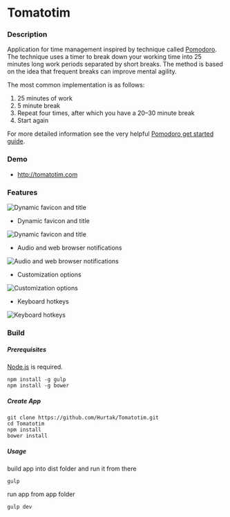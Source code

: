 Tomatotim
==========

### Description

Application for time management inspired by technique called
[Pomodoro](https://en.wikipedia.org/wiki/Pomodoro_Technique).
The technique uses a timer to break down your working time into
25 minutes long work periods separated by short breaks. The
method is based on the idea that frequent breaks can improve
mental agility.

The most common implementation is as follows:

<ol>
  <li>25 minutes of work</li>
  <li>5 minute break</li>
  <li>Repeat four times, after which you have a 20–30 minute break</li>
  <li>Start again</li>
</ol>

For more detailed information see the very helpful
[Pomodoro get started guide](http://pomodorotechnique.com/get-started/).

### Demo

* http://tomatotim.com

### Features

<img src="http://i.imgur.com/ljeEqjA.png" alt="Dynamic favicon and title">

* Dynamic favicon and title

<img src="https://i.imgur.com/rgzEe9u.png" alt="Dynamic favicon and title">

* Audio and web browser notifications

<img src="https://i.imgur.com/ezLcM3t.png" alt="Audio and web browser notifications">

* Customization options

<img src="https://i.imgur.com/7rS1dKR.png" alt="Customization options">

* Keyboard hotkeys

<img src="https://i.imgur.com/1CT7Ee2.png" alt="Keyboard hotkeys">

### Build

##### Prerequisites

[Node.js](http://nodejs.org) is required.
```
npm install -g gulp
npm install -g bower
```

##### Create App

```
git clone https://github.com/Hurtak/Tomatotim.git
cd Tomatotim
npm install
bower install
```

##### Usage

build app into dist folder and run it from there

```
gulp
```

run app from app folder

```
gulp dev
```
